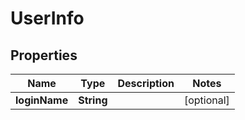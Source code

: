 # UserInfo

## Properties

| Name          | Type       | Description | Notes      |
| ------------- | ---------- | ----------- | ---------- |
| **loginName** | **String** |             | [optional] |
